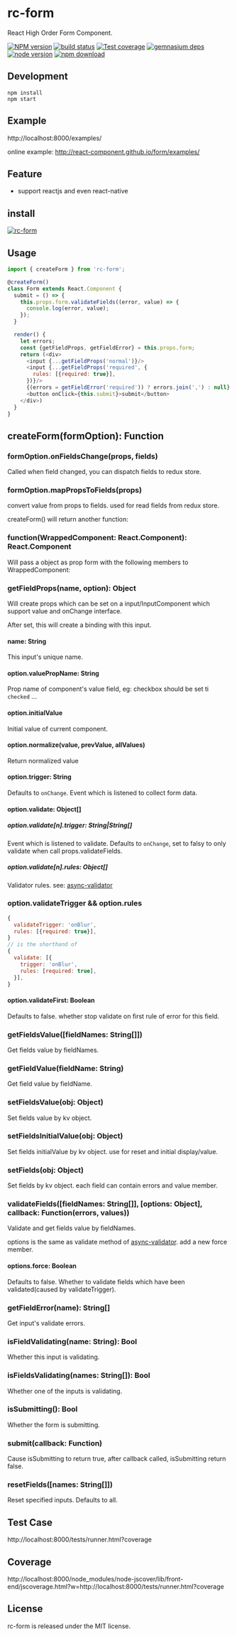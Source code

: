# rc-form

React High Order Form Component.

[![NPM version][npm-image]][npm-url]
[![build status][travis-image]][travis-url]
[![Test coverage][coveralls-image]][coveralls-url]
[![gemnasium deps][gemnasium-image]][gemnasium-url]
[![node version][node-image]][node-url]
[![npm download][download-image]][download-url]

[npm-image]: http://img.shields.io/npm/v/rc-form.svg?style=flat-square
[npm-url]: http://npmjs.org/package/rc-form
[travis-image]: https://img.shields.io/travis/react-component/form.svg?style=flat-square
[travis-url]: https://travis-ci.org/react-component/form
[coveralls-image]: https://img.shields.io/coveralls/react-component/form.svg?style=flat-square
[coveralls-url]: https://coveralls.io/r/react-component/form?branch=master
[gemnasium-image]: http://img.shields.io/gemnasium/react-component/form.svg?style=flat-square
[gemnasium-url]: https://gemnasium.com/react-component/form
[node-image]: https://img.shields.io/badge/node.js-%3E=_0.10-green.svg?style=flat-square
[node-url]: http://nodejs.org/download/
[download-image]: https://img.shields.io/npm/dm/rc-form.svg?style=flat-square
[download-url]: https://npmjs.org/package/rc-form

## Development

```
npm install
npm start
```

## Example

http://localhost:8000/examples/

online example: http://react-component.github.io/form/examples/

## Feature

* support reactjs and even react-native

## install

[![rc-form](https://nodei.co/npm/rc-form.png)](https://npmjs.org/package/rc-form)

## Usage

```js
import { createForm } from 'rc-form';

@createForm()
class Form extends React.Component {
  submit = () => {
    this.props.form.validateFields((error, value) => {
      console.log(error, value);
    });
  }

  render() {
    let errors;
    const {getFieldProps, getFieldError} = this.props.form;
    return (<div>
      <input {...getFieldProps('normal')}/>
      <input {...getFieldProps('required', {
        rules: [{required: true}],
      })}/>
      {(errors = getFieldError('required')) ? errors.join(',') : null}
      <button onClick={this.submit}>submit</button>
    </div>)
  }
}
```

## createForm(formOption): Function

### formOption.onFieldsChange(props, fields)

Called when field changed, you can dispatch fields to redux store.

### formOption.mapPropsToFields(props)

convert value from props to fields. used for read fields from redux store.

createForm() will return another function:

### function(WrappedComponent: React.Component): React.Component

Will pass a object as prop form with the following members to WrappedComponent:

### getFieldProps(name, option): Object

Will create props which can be set on a input/InputComponent which support value and onChange interface.

After set, this will create a binding with this input.

#### name: String

This input's unique name.

#### option.valuePropName: String

Prop name of component's value field, eg: checkbox should be set ti `checked` ... 

#### option.initialValue

Initial value of current component.

#### option.normalize(value, prevValue, allValues)

Return normalized value 

#### option.trigger: String

Defaults to `onChange`. Event which is listened to collect form data.

#### option.validate: Object[]

##### option.validate[n].trigger: String|String[]

Event which is listened to validate. 
Defaults to `onChange`, set to falsy to only validate when call props.validateFields.

##### option.validate[n].rules: Object[]

Validator rules. see: [async-validator](https://github.com/yiminghe/async-validator)

### option.validateTrigger && option.rules

```js
{
  validateTrigger: 'onBlur',
  rules: [{required: true}],
}
// is the shorthand of
{
  validate: [{
    trigger: 'onBlur',
    rules: [required: true],
  }],
}
```

#### option.validateFirst: Boolean

Defaults to false. whether stop validate on first rule of error for this field.



### getFieldsValue([fieldNames: String[]])

Get fields value by fieldNames.

### getFieldValue(fieldName: String)

Get field value by fieldName.

### setFieldsValue(obj: Object)

Set fields value by kv object.

### setFieldsInitialValue(obj: Object)

Set fields initialValue by kv object. use for reset and initial display/value.

### setFields(obj: Object)

Set fields by kv object. each field can contain errors and value member.

### validateFields([fieldNames: String[]], [options: Object], callback: Function(errors, values))

Validate and get fields value by fieldNames.

options is the same as validate method of [async-validator](https://github.com/yiminghe/async-validator).
add a new force member.

#### options.force: Boolean

Defaults to false. Whether to validate fields which have been validated(caused by validateTrigger).

### getFieldError(name): String[]

Get input's validate errors.

### isFieldValidating(name: String): Bool

Whether this input is validating.

### isFieldsValidating(names: String[]): Bool

Whether one of the inputs is validating.

### isSubmitting(): Bool

Whether the form is submitting.

### submit(callback: Function)

Cause isSubmitting to return true, after callback called, isSubmitting return false.

### resetFields([names: String[]])

Reset specified inputs. Defaults to all.

## Test Case

http://localhost:8000/tests/runner.html?coverage

## Coverage

http://localhost:8000/node_modules/node-jscover/lib/front-end/jscoverage.html?w=http://localhost:8000/tests/runner.html?coverage

## License

rc-form is released under the MIT license.

